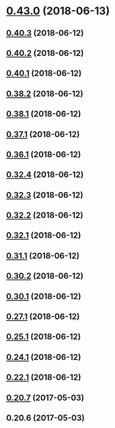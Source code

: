 <a name="0.43.0"></a>
# [0.43.0](https://github.com/lbenie/docker-nogo/compare/0.40.3...0.43.0) (2018-06-13)



<a name="0.40.3"></a>
## [0.40.3](https://github.com/lbenie/docker-nogo/compare/0.40.2...0.40.3) (2018-06-12)



<a name="0.40.2"></a>
## [0.40.2](https://github.com/lbenie/docker-nogo/compare/0.40.1...0.40.2) (2018-06-12)



<a name="0.40.1"></a>
## [0.40.1](https://github.com/lbenie/docker-nogo/compare/0.38.2...0.40.1) (2018-06-12)



<a name="0.38.2"></a>
## [0.38.2](https://github.com/lbenie/docker-nogo/compare/0.38.1...0.38.2) (2018-06-12)



<a name="0.38.1"></a>
## [0.38.1](https://github.com/lbenie/docker-nogo/compare/0.37.1...0.38.1) (2018-06-12)



<a name="0.37.1"></a>
## [0.37.1](https://github.com/lbenie/docker-nogo/compare/0.36.1...0.37.1) (2018-06-12)



<a name="0.36.1"></a>
## [0.36.1](https://github.com/lbenie/docker-nogo/compare/0.32.4...0.36.1) (2018-06-12)



<a name="0.32.4"></a>
## [0.32.4](https://github.com/lbenie/docker-nogo/compare/0.32.3...0.32.4) (2018-06-12)



<a name="0.32.3"></a>
## [0.32.3](https://github.com/lbenie/docker-nogo/compare/0.32.2...0.32.3) (2018-06-12)



<a name="0.32.2"></a>
## [0.32.2](https://github.com/lbenie/docker-nogo/compare/0.32.1...0.32.2) (2018-06-12)



<a name="0.32.1"></a>
## [0.32.1](https://github.com/lbenie/docker-nogo/compare/0.31.1...0.32.1) (2018-06-12)



<a name="0.31.1"></a>
## [0.31.1](https://github.com/lbenie/docker-nogo/compare/0.30.2...0.31.1) (2018-06-12)



<a name="0.30.2"></a>
## [0.30.2](https://github.com/lbenie/docker-nogo/compare/0.30.1...0.30.2) (2018-06-12)



<a name="0.30.1"></a>
## [0.30.1](https://github.com/lbenie/docker-nogo/compare/0.27.1...0.30.1) (2018-06-12)



<a name="0.27.1"></a>
## [0.27.1](https://github.com/lbenie/docker-nogo/compare/0.25.1...0.27.1) (2018-06-12)



<a name="0.25.1"></a>
## [0.25.1](https://github.com/lbenie/docker-nogo/compare/0.24.1...0.25.1) (2018-06-12)



<a name="0.24.1"></a>
## [0.24.1](https://github.com/lbenie/docker-nogo/compare/0.22.1...0.24.1) (2018-06-12)



<a name="0.22.1"></a>
## [0.22.1](https://github.com/lbenie/docker-nogo/compare/0.20.7...0.22.1) (2018-06-12)



<a name="0.20.7"></a>
## [0.20.7](https://github.com/lbenie/docker-nogo/compare/0.20.6...0.20.7) (2017-05-03)



<a name="0.20.6"></a>
## 0.20.6 (2017-05-03)



